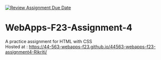 [![Review Assignment Due Date](https://classroom.github.com/assets/deadline-readme-button-24ddc0f5d75046c5622901739e7c5dd533143b0c8e959d652212380cedb1ea36.svg)](https://classroom.github.com/a/4tKarLeg)
# WebApps-F23-Assignment-4
A practice assignment for HTML with CSS
<br>
Hosted at : <https://44-563-webapps-f23.github.io/44563-webapps-f23-assignment4-Rikriti/>
